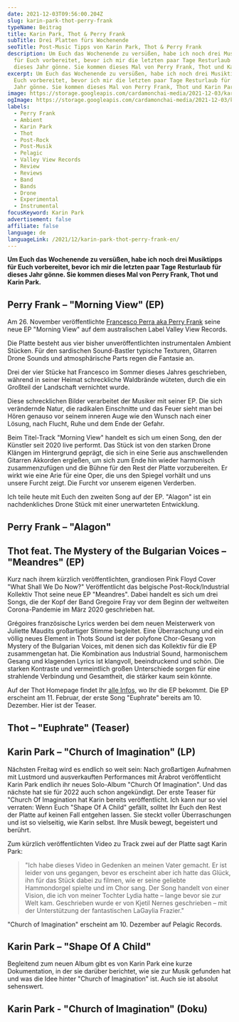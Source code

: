 ```yaml
---
date: 2021-12-03T09:56:00.204Z
slug: karin-park-thot-perry-frank
typeName: Beitrag
title: Karin Park, Thot & Perry Frank
subTitle: Drei Platten fürs Wochenende
seoTitle: Post-Music Tipps von Karin Park, Thot & Perry Frank
description: Um Euch das Wochenende zu versüßen, habe ich noch drei Musiktipps
  für Euch vorbereitet, bevor ich mir die letzten paar Tage Resturlaub für
  dieses Jahr gönne. Sie kommen dieses Mal von Perry Frank, Thot und Karin Park.
excerpt: Um Euch das Wochenende zu versüßen, habe ich noch drei Musiktipps für
  Euch vorbereitet, bevor ich mir die letzten paar Tage Resturlaub für dieses
  Jahr gönne. Sie kommen dieses Mal von Perry Frank, Thot und Karin Park.
image: https://storage.googleapis.com/cardamonchai-media/2021-12-03/karin-park-thot-perry-frank-jpg-imagine-181818_494b4a_1024_768/640.webp
ogImage: https://storage.googleapis.com/cardamonchai-media/2021-12-03/karin-park-thot-perry-frank-fb-png-imagine-181818_505252_1200_628/640.webp
labels:
  - Perry Frank
  - Ambient
  - Karin Park
  - Thot
  - Post-Rock
  - Post-Musik
  - Pelagic
  - Valley View Records
  - Review
  - Reviews
  - Band
  - Bands
  - Drone
  - Experimental
  - Instrumental
focusKeyword: Karin Park
advertisement: false
affiliate: false
language: de
languageLink: /2021/12/karin-park-thot-perry-frank-en/
---
```

**Um Euch das Wochenende zu versüßen, habe ich noch drei Musiktipps für Euch vorbereitet, bevor ich mir die letzten paar Tage Resturlaub für dieses Jahr gönne. Sie kommen dieses Mal von Perry Frank, Thot und Karin Park.**

## Perry Frank – "Morning View" (EP)

Am 26. November veröffentlichte [Francesco Perra aka Perry Frank](/2020/11/perry-frank-interview) seine neue EP "Morning View" auf dem australischen Label Valley View Records.

Die Platte besteht aus vier bisher unveröffentlichten instrumentalen Ambient Stücken. Für den sardischen Sound-Bastler typische Texturen, Gitarren Drone Sounds und atmosphärische Parts regen die Fantasie an.

Drei der vier Stücke hat Francesco im Sommer dieses Jahres geschrieben, während in seiner Heimat schreckliche Waldbrände wüteten, durch die ein Großteil der Landschaft vernichtet wurde.

Diese schrecklichen Bilder verarbeitet der Musiker mit seiner EP. Die sich verändernde Natur, die radikalen Einschnitte und das Feuer sieht man bei Hören genauso vor seinem inneren Auge wie den Wunsch nach einer Lösung, nach Flucht, Ruhe und dem Ende der Gefahr.

Beim Titel-Track "Morning View" handelt es sich um einen Song, den der Künstler seit 2020 live performt. Das Stück ist von den starken Drone Klängen im Hintergrund geprägt, die sich in eine Serie aus anschwellenden Gitarren Akkorden ergießen, um sich zum Ende hin wieder harmonisch zusammenzufügen und die Bühne für den Rest der Platte vorzubereiten. Er wirkt wie eine Arie für eine Oper, die uns den Spiegel vorhält und uns unsere Furcht zeigt. Die Furcht vor unserem eigenen Verderben.

Ich teile heute mit Euch den zweiten Song auf der EP. "Alagon" ist ein nachdenkliches Drone Stück mit einer unerwarteten Entwicklung.

## Perry Frank – "Alagon"

<YouTube id="gOPgbCdnUUM" />

## Thot feat. The Mystery of the Bulgarian Voices – "Meandres" (EP)

Kurz nach ihrem kürzlich veröffentlichten, grandiosen Pink Floyd Cover "What Shall We Do Now?" Veröffentlicht das belgische Post-Rock/Industrial Kollektiv Thot seine neue EP "Meandres". Dabei handelt es sich um drei Songs, die der Kopf der Band Gregoire Fray vor dem Beginn der weltweiten Corona-Pandemie im März 2020 geschrieben hat.

Grégoires französische Lyrics werden bei dem neuen Meisterwerk von Juliette Maudits großartiger Stimme begleitet. Eine Überraschung und ein völlig neues Element in Thots Sound ist der polyfone Chor-Gesang von Mystery of the Bulgarian Voices, mit denen sich das Kollektiv für die EP zusammengetan hat. Die Kombination aus Industrial Sound, harmonischem Gesang und klagenden Lyrics ist klangvoll, beeindruckend und schön. Die starken Kontraste und vermeintlich großen Unterschiede sorgen für eine strahlende Verbindung und Gesamtheit, die stärker kaum sein könnte.

Auf der Thot Homepage findet Ihr [alle Infos](https://thotweb.net/meandres/), wo Ihr die EP bekommt. Die EP erscheint am 11. Februar, der erste Song "Euphrate" bereits am 10. Dezember. Hier ist der Teaser.

## Thot – "Euphrate" (Teaser)

<YouTube id="eAGM5P5XR-c&t=3s" />

## Karin Park – "Church of Imagination" (LP)

Nächsten Freitag wird es endlich so weit sein: Nach großartigen Aufnahmen mit Lustmord und ausverkauften Performances mit Årabrot veröffentlicht Karin Park endlich ihr neues Solo-Album "Church Of Imagination". Und das nächste hat sie für 2022 auch schon angekündigt. Der erste Teaser für "Church Of Imagination hat Karin bereits veröffentlicht. Ich kann nur so viel verraten: Wenn Euch "Shape Of A Child" gefällt, solltet Ihr Euch den Rest der Platte auf keinen Fall entgehen lassen. Sie steckt voller Überraschungen und ist so vielseitig, wie Karin selbst. Ihre Musik bewegt, begeistert und berührt. 

Zum kürzlich veröffentlichten Video zu Track zwei auf der Platte sagt Karin Park:

> "Ich habe dieses Video in Gedenken an meinen Vater gemacht. Er ist leider von uns gegangen, bevor es erscheint aber ich hatte das Glück, ihn für das Stück dabei zu filmen, wie er seine geliebte Hammondorgel spielte und im Chor sang. Der Song handelt von einer Vision, die ich von meiner Tochter Lydia hatte – lange bevor sie zur Welt kam. Geschrieben wurde er von Kjetil Nernes geschrieben – mit der Unterstützung der fantastischen LaGaylia Frazier."

"Church of Imagination" erscheint am 10. Dezember auf Pelagic Records.

## Karin Park – "Shape Of A Child"

<YouTube id="F1DD_oMvbdg" />

Begleitend zum neuen Album gibt es von Karin Park eine kurze Dokumentation, in der sie darüber berichtet, wie sie zur Musik gefunden hat und was die Idee hinter "Church of Imagination" ist. Auch sie ist absolut sehenswert.

## Karin Park - "Church of Imagination" (Doku)

<YouTube id="lvhvZndNacw&t=1s" />